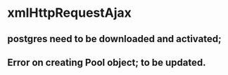 # xmlHttpRequestAjax

## postgres need to be downloaded and activated;

## Error on creating Pool object; to be updated.
